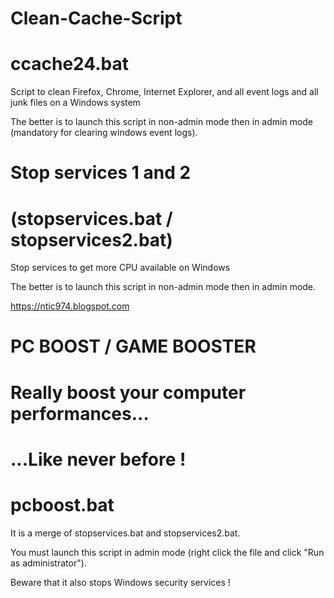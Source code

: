 # Clean-Cache-Script 
# ccache24.bat

Script to clean Firefox, Chrome, Internet Explorer, and all event logs and all junk files on a Windows system

The better is to launch this script in non-admin mode then in admin mode (mandatory for clearing windows event logs).

# Stop services 1 and 2 
# (stopservices.bat / stopservices2.bat)

Stop services to get more CPU available on Windows

The better is to launch this script in non-admin mode then in admin mode.

https://ntic974.blogspot.com

# PC BOOST / GAME BOOSTER
# Really boost your computer performances...
# ...Like never before !
# pcboost.bat

It is a merge of stopservices.bat and stopservices2.bat.

You must launch this script in admin mode (right click the file and click "Run as administrator").

Beware that it also stops Windows security services !

